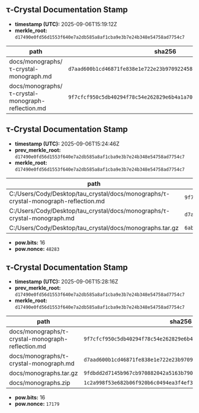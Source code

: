 
## τ‑Crystal Documentation Stamp

- **timestamp (UTC):** 2025-09-06T15:19:12Z
- **merkle_root:** `d17490e0fd56d1553f640e7a2db585a8af1cba9e3b7e24b348e54758ad7754c7`

| path | sha256 |
|---|---|
| docs/monographs/τ-crystal-monograph.md | `d7aad600b1cd46871fe838e1e722e23b9709224585dd48bb4b51edacdf2370cc` |
| docs/monographs/τ-crystal-monograph-reflection.md | `9f7cfcf950c5db40294f78c54e262829e6b4a1a70ff90260d9dcfed73f37470b` |

## τ‑Crystal Documentation Stamp

- **timestamp (UTC):** 2025-09-06T15:24:46Z
- **prev_merkle_root:** `d17490e0fd56d1553f640e7a2db585a8af1cba9e3b7e24b348e54758ad7754c7`
- **merkle_root:** `d17490e0fd56d1553f640e7a2db585a8af1cba9e3b7e24b348e54758ad7754c7`

| path | sha256 |
|---|---|
| C:/Users/Cody/Desktop/tau_crystal/docs/monographs/τ-crystal-monograph-reflection.md | `9f7cfcf950c5db40294f78c54e262829e6b4a1a70ff90260d9dcfed73f37470b` |
| C:/Users/Cody/Desktop/tau_crystal/docs/monographs/τ-crystal-monograph.md | `d7aad600b1cd46871fe838e1e722e23b9709224585dd48bb4b51edacdf2370cc` |
| C:/Users/Cody/Desktop/tau_crystal/docs/monographs.tar.gz | `6abc7b214986cfd23ab02ba113bc164fb4e39c893d34f7768c8ba938b9800661` |

- **pow.bits:** 16  
- **pow.nonce:** `48283`

## τ‑Crystal Documentation Stamp

- **timestamp (UTC):** 2025-09-06T15:28:16Z
- **prev_merkle_root:** `d17490e0fd56d1553f640e7a2db585a8af1cba9e3b7e24b348e54758ad7754c7`
- **merkle_root:** `d17490e0fd56d1553f640e7a2db585a8af1cba9e3b7e24b348e54758ad7754c7`

| path | sha256 |
|---|---|
| docs/monographs/τ-crystal-monograph-reflection.md | `9f7cfcf950c5db40294f78c54e262829e6b4a1a70ff90260d9dcfed73f37470b` |
| docs/monographs/τ-crystal-monograph.md | `d7aad600b1cd46871fe838e1e722e23b9709224585dd48bb4b51edacdf2370cc` |
| docs/monographs.tar.gz | `9fdbdd2d7145b967cb970882042a5163b7909a45db1303d25bcd5be44cc02286` |
| docs/monographs.zip | `1c2a998f53e682b06f920b6c0494ea3f4ef36aa143549eff5b3477d8dfbd4036` |

- **pow.bits:** 16  
- **pow.nonce:** `17179`
